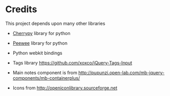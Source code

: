 Credits
===========

This project depends upon many other libraries

* [Cherrypy][1] library for python
* [Peewee][2] library for python
* Python webkit bindings
* Tags library https://github.com/xoxco/jQuery-Tags-Input
* Main notes component is from http://pupunzi.open-lab.com/mb-jquery-components/mb-containerplus/
* Icons from http://openiconlibrary.sourceforge.net


  [1]: http://www.cherrypy.org/
  [2]: https://github.com/coleifer/peewee